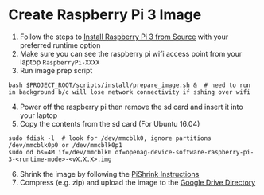 # Create Raspberry Pi 3 Image
1. Follow the steps to [Install Raspberry Pi 3 from Source](install_raspberry_pi_3_source) with your preferred runtime option
2. Make sure you can see the raspberry pi wifi access point from your laptop `RaspberryPi-XXXX`
3. Run image prep script
```
bash $PROJECT_ROOT/scripts/install/prepare_image.sh &  # need to run in background b/c will lose network connectivity if sshing over wifi
```
4. Power off the raspberry pi then remove the sd card  and insert it into your laptop
5. Copy the contents from the sd card (For Ubuntu 16.04)
```
sudo fdisk -l  # look for /dev/mmcblk0, ignore partitions /dev/mmcblk0p0 or /dev/mmcblk0p1
sudo dd bs=4M if=/dev/mmcblk0 of=openag-device-software-raspberry-pi-3-<runtime-mode>-<vX.X.X>.img
```
6. Shrink the image by following the [PiShrink Instructions](https://github.com/Drewsif/PiShrink)
7. Compress (e.g. zip) and upload the image to the [Google Drive Directory](https://drive.google.com/drive/folders/1D7d_C41UBIzNbxtrBHDVWUtdsq5iDstv?usp=sharing)
